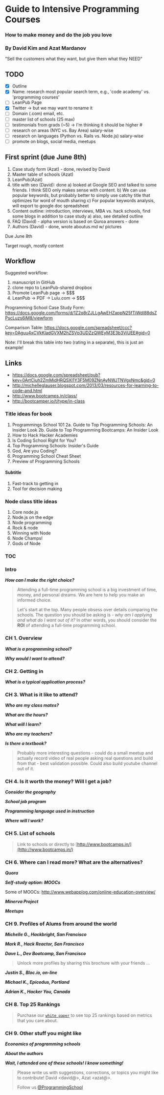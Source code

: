 # Guide to Intensive Programming Courses

### How to make money and do the job you love

### By David Kim and Azat Mardanov

"Sell the customers what they want, but give them what they NEED"

## TODO

- [x] Outline
- [x] Name: research most popular search term, e.g., 'code academy' vs. 'programming courses'
- [ ] LeanPub Page
- [x] Twitter -> but we may want to rename it
- [ ] Domain (.com) email, etc.
- [ ] master list of schools (25 max)
- [ ] testimonials from grads (~5) -> I'm thinking it should be higher #
- [ ] research on areas (NYC vs. Bay Area) salary-wise
- [ ] research on languages (Python vs. Rails vs. Node.js) salary-wise
- [ ] promote on blogs, social media, meetups

## First sprint (due June 8th)

1. Case study form (Azat) - done, revised by David
2. Master table of schools (Azat)
3. LeanPub(Azat)
4. title with seo (David): done
a) looked at Google SEO and talked to some friends. I think SEO only makes sense with content.
b) We can use popular keywords, but probably better to simply use catchy title that optimizes for word of mouth sharing
c) For popular keywords analysis, will export to google doc spreadsheet
5. Content outline: introduction, interviews, MBA vs. hack schools, find some blogs in addition to case study
a) also, see detailed outline
6. FAQ (David) - alpha version is based on Quroa answers - done
7. Authors (David) - done, wrote aboutus.md w/ pictures
 
Due June 8th

Target rough, mostly content

## Workflow

Suggested workflow:

1. manuscript in GitHub
2. clone repo to LeanPub-shared dropbox
3. Promote LeanPub page -> $$$
3. LeanPub -> PDF -> Lulu.com -> $$$


Programming School Case Study Form: https://docs.google.com/forms/d/1Z2q8rZJLLgAwEHZappN25fTiWdI88dsZPscLuzs6jM8/viewform

Comparison Table: https://docs.google.com/spreadsheet/ccc?key=0Aguu4xCVkKladGVXM2hZSVp3UDZzQWEyM3E3b3ViUEE#gid=0

Note: I'll break this table into two (rating in a separate), this is just an example!

## Links

* https://docs.google.com/spreadsheet/pub?key=0ArtCiuh2ZmMidHRQSXl1Y3F5M09ZNnAyNWJTNVgxNmc&gid=0
* http://michelleglauser.blogspot.com/2013/03/resources-for-learning-to-code-and.html
* http://www.bootcamps.in/class/
* http://bootcamper.io/t/type/in-class

### Title ideas for book ###
1. Programmings School 101
2a. Guide to Top Programming Schools: An Insider Look
2b. Guide to Top Programming Bootcamps: An Insider Look
3. How to Hack Hacker Academies
4. Is Coding School Right for You?
5. Top Programming Schools: Insider's Guide
6. God, Are you Coding?
7. Programming School Cheat Sheet
8. Preview of Programming Schools


#### Subtitle ####
1. Fast-track to getting in
2. Tool for decision making

### Node class title ideas ###
1. Core node.js
2. Node.js on the edge
3. Node programming
4. Rock & node
5. Winning with Node
6. Node Champs!
7. Gods of Node

### TOC ###

### Intro ###
__*How can I make the right choice?*__
> Attending a full-time programming school is a big investment of time, money, and personal dreams. We are here to help you make an informed choice.
>
> Let's start at the top. Many people obsess over details comparing the schools. The question you should be asking is - _why am I applying and what do I want out of it?_ In other words, you should consider the __ROI__ of attending a full-time programming school.
>
> 

### CH 1. Overview ###
__*What is a programming school?*__

__*Why would I want to attend?*__

### CH 2. Getting in ###
__*What is a typical application process?*__



### CH 3. What is it like to attend? ###
__*Who are my class mates?*__

__*What are the hours?*__

__*What will I learn?*__

__*Who are my teachers?*__

__*Is there a textbook?*__

> Probably more interesting questions - could do a small meetup and actually record video of real people asking real questions and build from that - best validation possible. Could also build youtube channel out of it.

### CH 4. Is it worth the money? Will I get a job? ###
__*Consider the geography*__

__*School job program*__

__*Programming language used in instruction*__

__*Where will I work?*__

### CH 5. List of schools ###
> Link to schools or directly to [http://www.bootcamps.in/](http://www.bootcamps.in/)

### CH 6. Where can I read more? What are the alternatives? ###
__*Quora*__

__*Self-study option: MOOCs*__

Some of MOOCs: http://www.webapplog.com/online-education-overview/

__*Minerva Project*__

__*Meetups*__

### CH 9. Profiles of Alums from around the world ###
__*Michelle G., Hackbright, San Francisco*__

__*Mark R., Hack Reactor, San Francisco*__

__*Dave L., Dev Bootcamp, San Francisco*__

> Unlock more profiles by sharing this brochure with your friends ...

__*Justin S., Bloc.io, on-line*__

__*Michael K., Epicodus, Portland*__

__*Adrian K., Hacker You, Canada*__

### CH 8. Top 25 Rankings ###

> Purchase our [`white paper`](http://sites.google.com/) to see top 25 rankings based on metrics that you care about.

### CH 9. Other stuff you might like ###
__*Economics of programming schools*__

__*About the authors*__

__*Wait, I attended one of these schools! I know something!*__
> Please write us with suggestions, corrections, or topics you might like to contribute! David <david@>, Azat <azat@>.
>
> Follow us [@ProgrammingSchool](http://twitter.com/ProgrammingSchool)

